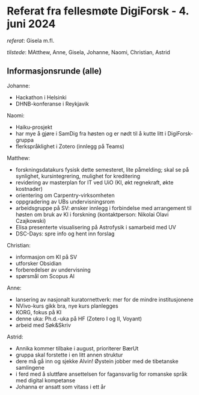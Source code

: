 # Referat fra fellesmøte DigiForsk - 4. juni 2024

*referat*: Gisela m.fl.

*tilstede*:  MAtthew, Anne, Gisela, Johanne, Naomi, Christian, Astrid

## Informasjonsrunde (alle)

Johanne:

- Hackathon i Helsinki
- DHNB-konferanse i Reykjavik

Naomi:

- Haiku-prosjekt
- har mye å gjøre i SamDig fra høsten og er nødt til å kutte litt i DigiForsk-gruppa
- flerkspråklighet i Zotero (innlegg på Teams)

Matthew:

- forskningsdatakurs fysisk dette semesteret, lite påmelding;  skal se på synlighet, kursintegrering, mulighet for kreditering
- revidering av masterplan for IT ved UiO (KI, økt regnekraft, økte kostnader)
- orientering om Carpentry-virksomheten
- oppgradering av UBs undervisningsrom
- arbeidsgruppe på SV: ønsker innlegg i forbindelse med arrangement til høsten om bruk av KI i forskning (kontaktperson: Nikolai Olavi Czajkowski)
- Elisa presenterte visualisering på Astrofysik i samarbeid med UV
- DSC-Days: spre info og hent inn forslag

Christian:

- informasjon om KI på SV
- utforsker Obsidian
- forberedelser av undervisning
- spørsmål om Scopus AI

Anne:

- lansering av nasjonalt kuratornettverk: mer for de mindre institusjonene
- NVivo-kurs gikk bra, nye kurs planlegges
- KORG, fokus på KI
- denne uka: Ph.d.-uka på HF (Zotero I og II, Voyant)
- arbeid med Søk&Skriv

Astrid:

- Annika kommer tilbake i august, prioriterer BærUt
- gruppa skal forstette i en litt annen struktur
- dere må gå inn og sjekke Alvin! Øystein jobber med de tibetanske samlingene
- i ferd med å sluttføre ansettelsen for fagansvarlig for romanske språk med digital kompetanse
- Johanna er ansatt som vitass i ett år

  

